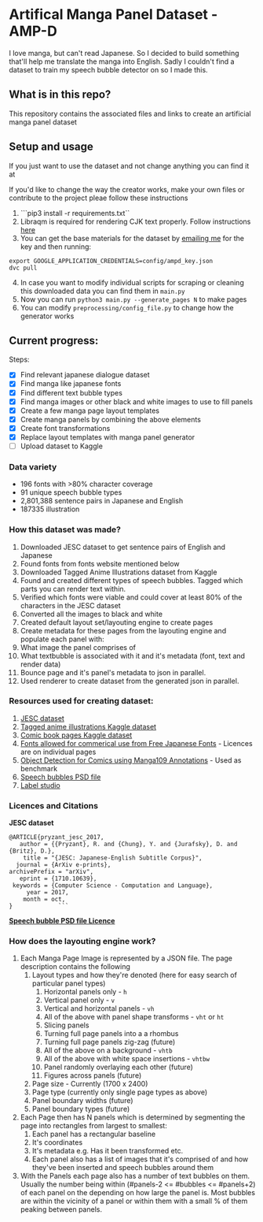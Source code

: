 # Artifical Manga Panel Dataset - AMP-D
I love manga, but can't read Japanese. So I decided to build something that'll help me translate the manga into 
English. Sadly I couldn't find a dataset to train my speech bubble detector on so I made this.

## What is in this repo?
This repository contains the associated files and links to create an artificial manga panel dataset

## Setup and usage
If you just want to use the dataset and not change anything you can find it at <put link to kaggle here>

If you'd like to change the way the creator works, make your own files or contribute to the project pleae follow these instructions

1. ```pip3 install -r requirements.txt``
2. Libraqm is required for rendering CJK text properly. Follow instructions [here](https://github.com/HOST-Oman/libraqm)
3. You can get the base materials for the dataset by [emailing me](mailto:aasimsani05@gmail.com) for the key and then running:
  ```
  export GOOGLE_APPLICATION_CREDENTIALS=config/ampd_key.json
  dvc pull
  ```
4. In case you want to modify individual scripts for scraping or cleaning this downloaded data you can find them in ```main.py```
5. Now you can run ```python3 main.py --generate_pages N``` to make pages
6. You can modify ```preprocessing/config_file.py``` to change how the generator works

## Current progress:

Steps:
- [x] Find relevant japanese dialogue dataset
- [x] Find manga like japanese fonts
- [x] Find different text bubble types
- [x] Find manga images or other black and white images to use to fill panels
- [x] Create a few manga page layout templates
- [x] Create manga panels by combining the above elements
- [x] Create font transformations
- [x] Replace layout templates with manga panel generator
- [ ] Upload dataset to Kaggle

### Data variety
- 196 fonts with >80% character coverage
- 91 unique speech bubble types
- 2,801,388 sentence pairs in Japanese and English
- 187335 illustration

### How this dataset was made?
1. Downloaded JESC dataset to get sentence pairs of English and Japanese
2. Found fonts from fonts website mentioned below
3. Downloaded Tagged Anime Illustrations dataset from Kaggle
4. Found and created different types of speech bubbles. Tagged which parts you can render text within.
5. Verified which fonts were viable and could cover at least 80% of the characters in the JESC dataset
6. Converted all the images to black and white 
7. Created default layout set/layouting engine to create pages 
8. Create metadata for these pages from the layouting engine and populate each panel with:
  1. What image the panel comprises of
  2. What textbubble is associated with it and it's metadata (font, text and render data)
9. Bounce page and it's panel's metadata to json in parallel.
9. Used renderer to create dataset from the generated json in parallel.

### Resources used for creating dataset:

1. [JESC dataset](https://nlp.stanford.edu/projects/jesc/)
2. [Tagged anime illustrations Kaggle dataset](https://www.kaggle.com/mylesoneill/tagged-anime-illustrations)
3. [Comic book pages Kaggle dataset](https://www.kaggle.com/cenkbircanoglu/comic-books-classification)
4. [Fonts allowed for commerical use from Free Japanese Fonts](https://www.freejapanesefont.com/) - Licences are on individual pages
5. [Object Detection for Comics using Manga109 Annotations](https://arxiv.org/pdf/1803.08670.pdf) - Used as benchmark
6. [Speech bubbles PSD file](https://www.deviantart.com/zombiesmile/art/300-Free-Speech-Bubbles-Download-419223430)
7. [Label studio](https://labelstud.io/)

### Licences and Citations
**JESC dataset**
```
@ARTICLE{pryzant_jesc_2017,
   author = {{Pryzant}, R. and {Chung}, Y. and {Jurafsky}, D. and {Britz}, D.},
    title = "{JESC: Japanese-English Subtitle Corpus}",
  journal = {ArXiv e-prints},
archivePrefix = "arXiv",
   eprint = {1710.10639},
 keywords = {Computer Science - Computation and Language},
     year = 2017,
    month = oct,
}             ```
```

[**Speech bubble PSD file Licence**](https://friendlystock.com/terms-of-use/)

### How does the layouting engine work?
1. Each Manga Page Image is represented by a JSON file. The page description contains the following
    1. Layout types and how they're denoted (here for easy search of particular panel types)
        1. Horizontal panels only - ```h```
        2. Vertical panel only - ```v```
        3. Vertical and horizontal panels - ```vh```
        4. All of the above with panel shape transforms - ```vht``` or ```ht```
          1. Slicing panels
          2. Turning full page panels into a a rhombus
          3. Turning full page panels zig-zag (future)
        5. All of the above on a background - ```vhtb```
        7. All of the above with white space insertions - ```vhtbw```
        8. Panel randomly overlaying each other (future)
        9. Figures across panels (future)
    2. Page size - Currently (1700 x 2400)
    3. Page type (currently only single page types as above)
    4. Panel boundary widths (future)
    5. Panel boundary types (future)
2. Each Page then has N panels which is determined by segmenting the page into rectangles from largest to smallest:
    1. Each panel has a rectangular baseline
      1. It's coordinates
      2. It's metadata e.g. Has it been transformed etc.
    2. Each panel also has a list of images that it's comprised of and how they've been inserted and speech bubbles around them
3. With the Panels each page also has a number of text bubbles on them. Usually the number being within (#panels-2 <= #bubbles <= #panels+2) of each panel on the depending on how large the panel is. Most bubbles are within the vicinity of a panel or within them with a small % of them peaking between panels. 
